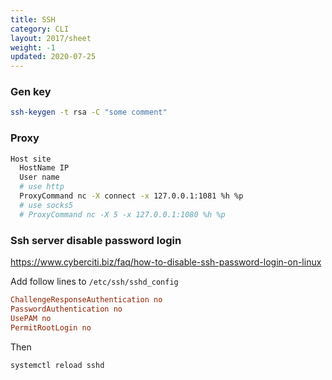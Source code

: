 ```yaml
---
title: SSH
category: CLI
layout: 2017/sheet
weight: -1
updated: 2020-07-25
---
```



### Gen key

```bash
ssh-keygen -t rsa -C "some comment"
```

### Proxy

```bash
Host site
  HostName IP
  User name
  # use http
  ProxyCommand nc -X connect -x 127.0.0.1:1081 %h %p
  # use socks5
  # ProxyCommand nc -X 5 -x 127.0.0.1:1080 %h %p
```

### Ssh server disable password login

<https://www.cyberciti.biz/faq/how-to-disable-ssh-password-login-on-linux>

Add follow lines to `/etc/ssh/sshd_config`

```conf
ChallengeResponseAuthentication no
PasswordAuthentication no
UsePAM no
PermitRootLogin no
```

Then

```bash
systemctl reload sshd
```
